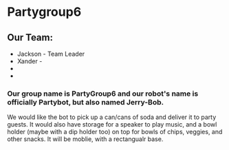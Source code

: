 # Partygroup6

## Our Team:
* Jackson - Team Leader
* Xander - 
* 
* 
### Our group name is PartyGroup6 and our robot's name is officially Partybot, but also named Jerry-Bob.

We would like the bot to pick up a can/cans of soda and deliver it to party guests. It would also have storage for a speaker to play music, and a bowl holder (maybe with a dip holder too) on top for bowls of chips, veggies, and other snacks. It will be moblie, with a rectangualr base.

